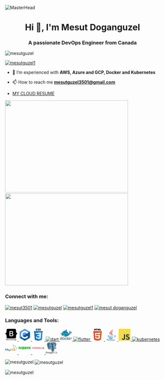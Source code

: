 ![MasterHead](https://www.optimizedapps.com/wp-content/uploads/2018/02/cloud_banner.jpg)

<h1 align="center">Hi 👋, I'm Mesut Doganguzel</h1>
<h3 align="center">A passionate DevOps Engineer from Canada</h3>




<p align="left"> <img src="https://komarev.com/ghpvc/?username=mesutguzel&label=Profile%20views&color=0e75b6&style=flat" alt="mesutguzel" /> </p>

<p align="left"> <a href="https://twitter.com/mesutguzel3501" target="blank"><img src="https://img.shields.io/twitter/follow/mesutguzel1?logo=twitter&style=for-the-badge" alt="mesutguzel1" /></a> </p>

- 🌱 I’m experienced with **AWS, Azure and GCP, Docker and Kubernetes**


- 📫 How to reach me **mesutguzel3501@gmail.com**
- [MY CLOUD RESUME](https://us-central1-summer-reef-379316.cloudfunctions.net/function-1)
<p float="left"><img src="https://i.pinimg.com/originals/ce/69/4f/ce694f560636dffcf42ecf40d4f2f962.gif" width="400px" height="300px">
<img src="https://cdn.dribbble.com/users/249246/screenshots/2969925/workingman.gif" width="400px" height="300px"></p>
<h3 align="left">Connect with me:</h3>
<p align="left">
<a href="https://codepen.io/mesut3501" target="blank"><img align="center" src="https://raw.githubusercontent.com/rahuldkjain/github-profile-readme-generator/master/src/images/icons/Social/codepen.svg" alt="mesut3501" height="30" width="40" /></a>
<a href="https://dev.to/mesutguzel" target="blank"><img align="center" src="https://raw.githubusercontent.com/rahuldkjain/github-profile-readme-generator/master/src/images/icons/Social/devto.svg" alt="mesutguzel" height="30" width="40" /></a>
<a href="https://twitter.com/mesutguzel1" target="blank"><img align="center" src="https://raw.githubusercontent.com/rahuldkjain/github-profile-readme-generator/master/src/images/icons/Social/twitter.svg" alt="mesutguzel1" height="30" width="40" /></a>
<a href="https://www.linkedin.com/in/mesut-doganguzel-b5a04618b/" target="blank"><img align="center" src="https://raw.githubusercontent.com/rahuldkjain/github-profile-readme-generator/master/src/images/icons/Social/linked-in-alt.svg" alt="mesut doganguzel" height="30" width="40" /></a>
</p>

<h3 align="left">Languages and Tools:</h3>
<p align="left"><a href="https://getbootstrap.com" target="_blank" rel="noreferrer"> <img src="https://raw.githubusercontent.com/devicons/devicon/master/icons/bootstrap/bootstrap-plain-wordmark.svg" alt="bootstrap" width="40" height="40"/> </a> <a href="https://www.cprogramming.com/" target="_blank" rel="noreferrer"> <img src="https://raw.githubusercontent.com/devicons/devicon/master/icons/c/c-original.svg" alt="c" width="40" height="40"/> </a> <a href="https://www.w3schools.com/css/" target="_blank" rel="noreferrer"> <img src="https://raw.githubusercontent.com/devicons/devicon/master/icons/css3/css3-original-wordmark.svg" alt="css3" width="40" height="40"/> </a> <a href="https://dart.dev" target="_blank" rel="noreferrer"> <img src="https://www.vectorlogo.zone/logos/dartlang/dartlang-icon.svg" alt="dart" width="40" height="40"/> </a> <a href="https://www.docker.com/" target="_blank" rel="noreferrer"> <img src="https://raw.githubusercontent.com/devicons/devicon/master/icons/docker/docker-original-wordmark.svg" alt="docker" width="40" height="40"/> </a> <a href="https://flutter.dev" target="_blank" rel="noreferrer"> <img src="https://www.vectorlogo.zone/logos/flutterio/flutterio-icon.svg" alt="flutter" width="40" height="40"/> </a> <a href="https://www.w3.org/html/" target="_blank" rel="noreferrer"> <img src="https://raw.githubusercontent.com/devicons/devicon/master/icons/html5/html5-original-wordmark.svg" alt="html5" width="40" height="40"/> </a> <a href="https://www.java.com" target="_blank" rel="noreferrer"> <img src="https://raw.githubusercontent.com/devicons/devicon/master/icons/java/java-original.svg" alt="java" width="40" height="40"/> </a> <a href="https://developer.mozilla.org/en-US/docs/Web/JavaScript" target="_blank" rel="noreferrer"> <img src="https://raw.githubusercontent.com/devicons/devicon/master/icons/javascript/javascript-original.svg" alt="javascript" width="40" height="40"/> </a> <a href="https://kubernetes.io" target="_blank" rel="noreferrer"> <img src="https://www.vectorlogo.zone/logos/kubernetes/kubernetes-icon.svg" alt="kubernetes" width="40" height="40"/> </a> <a href="https://www.mysql.com/" target="_blank" rel="noreferrer"> <img src="https://raw.githubusercontent.com/devicons/devicon/master/icons/mysql/mysql-original-wordmark.svg" alt="mysql" width="40" height="40"/> </a> <a href="https://www.nginx.com" target="_blank" rel="noreferrer"> <img src="https://raw.githubusercontent.com/devicons/devicon/master/icons/nginx/nginx-original.svg" alt="nginx" width="40" height="40"/> </a> <a href="https://www.oracle.com/" target="_blank" rel="noreferrer"> <img src="https://raw.githubusercontent.com/devicons/devicon/master/icons/oracle/oracle-original.svg" alt="oracle" width="40" height="40"/> </a> <a href="https://www.postgresql.org" target="_blank" rel="noreferrer"> <img src="https://raw.githubusercontent.com/devicons/devicon/master/icons/postgresql/postgresql-original-wordmark.svg" alt="postgresql" width="40" height="40"/> </a> </p>

<p><img align="left" src="https://github-readme-stats.vercel.app/api/top-langs?username=mesutguzel&show_icons=true&locale=en&layout=compact" alt="mesutguzel" /></p>

<p>&nbsp;<img align="center" src="https://github-readme-stats.vercel.app/api?username=mesutguzel&show_icons=true&locale=en" alt="mesutguzel" /></p>

<p><img align="center" src="https://github-readme-streak-stats.herokuapp.com/?user=mesutguzel&" alt="mesutguzel" /></p>
